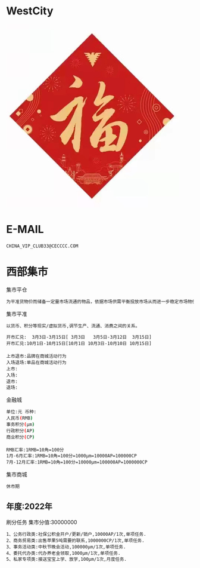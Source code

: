 # WestCity

![image](image/loveF.jpg)

E-MAIL
======

```bash
CHINA_VIP_CLUB33@CECCCC.COM
```

西部集市
======

集市平仓
```bash
为平准货物价而储备一定量市场流通的物品，依据市场供需平衡投放市场从而进一步稳定市场物价。
````

集市平准
```bash
以货币、积分等现实/虚拟货币,调节生产、流通、消费之间的关系。
````

```bash
开市汇兑:  3月3日-3月15日[ 3月3日   3月5日-3月12日  3月15日]  
开市汇兑:10月1日-10月15日[10月1日 10月3日-10月10日 10月15日] 

上市退市:品牌在商城活动行为
入场退场:单品在商城活动行为
上市:
入场:
退市:
退场:
 ```
金融城

```bash
单位:元 币种:
人民币(RMB)
事务积分(μm)
行政积分(AP)
商业积分(CP)

RMB汇率:1RMB=10角=100分
1月-6月汇率:1RMB=10角=100分=1000μm=10000AP=100000CP
7月-12月汇率:1RMB=10角=100分=10000μm=100000AP=1000000CP

```
集市商城
```bash
休市期
 ```


年度:2022年 
---

刷分任务    集市分值:30000000

```bash
1、公务行政类:社保公积金开户/更新/销户,10000AP/1次,单项任务.
2、商务贸易类:出售苹果5吨需要的联系,1000000CP/1次,单项任务.
3、事务活动类:中秋节晚会活动,100000μm/1次,单项任务.
4、委托代办类:代办养老金领取,1000μm/1次,单项任务.
5、私家专项类:接送宝宝上学、放学,100μm/1次,月度任务.
```





















